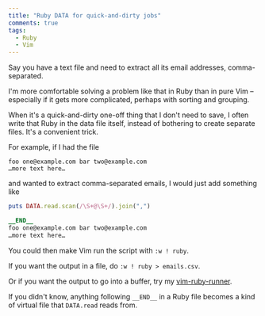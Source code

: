```yaml
---
title: "Ruby DATA for quick-and-dirty jobs"
comments: true
tags:
  - Ruby
  - Vim
---
```


Say you have a text file and need to extract all its email addresses, comma-separated.

I'm more comfortable solving a problem like that in Ruby than in pure Vim – especially if it gets more complicated, perhaps with sorting and grouping.

When it's a quick-and-dirty one-off thing that I don't need to save, I often write that Ruby in the data file itself, instead of bothering to create separate files. It's a convenient trick.

For example, if I had the file

```
foo one@example.com bar two@example.com
…more text here…
```

and wanted to extract comma-separated emails, I would just add something like

``` ruby
puts DATA.read.scan(/\S+@\S+/).join(",")

__END__
foo one@example.com bar two@example.com
…more text here…
```

You could then make Vim run the script with `:w ! ruby`.

If you want the output in a file, do `:w ! ruby > emails.csv`.

Or if you want the output to go into a buffer, try my [vim-ruby-runner](https://github.com/henrik/vim-ruby-runner).

If you didn't know, anything following `__END__` in a Ruby file becomes a kind of virtual file that `DATA.read` reads from.
